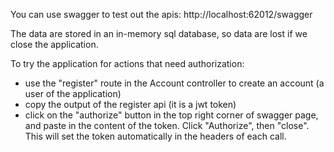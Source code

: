 You can use swagger to test out the apis:
http://localhost:62012/swagger

The data are stored in an in-memory sql database, so data are lost if we close the application.

To try the application for actions that need authorization:
- use the "register" route in the Account controller to create an account (a user of the application)
- copy the output of the register api  (it is a jwt token)
- click on the "authorize" button in the top right corner of swagger page, and paste in the content of the token. Click "Authorize", then "close". 
This will set the token automatically in the headers of each call. 




